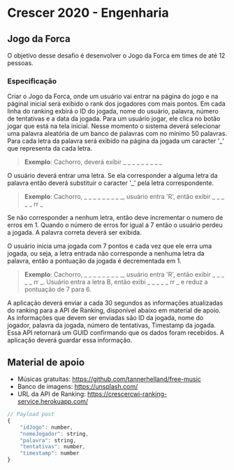 # Crescer 2020 - Engenharia

## Jogo da Forca
O objetivo desse desafio é desenvolver o Jogo da Forca em times de até 12 pessoas. 

### Especificação
Criar o Jogo da Forca, onde um usuário vai entrar na página do jogo e na páginal inicial será exibido o rank dos jogadores com mais pontos. Em cada linha do ranking exbirá o ID do jogada, nome do usuário, palavra, número de tentativas e a data da jogada.
Para um usuário jogar, ele clica no botão jogar que está na tela inicial. Nesse momento o sistema deverá selecionar uma palavra aleatória de um banco de palavras com no mínimo 50 palavras. Para cada letra da palavra será exibido na página da jogada um caracter '_' que representa da cada letra.
>**Exemplo**: Cachorro, deverá exibir _ _ _ _ _ _ _ _ _

O usuário deverá entrar uma letra. Se ela corresponder a alguma letra da palavra então deverá substituir o caracter '_' pela letra correspondente.
>**Exemplo**: Cachorro, _ _ _ _ _ _ _ _ _, usuário entra 'R', então exibir _ _ _ _ _ rr _

Se não corresponder a nenhum letra, então deve incrementar o numero de erros em 1. Quando o número de erros for igual a 7 então o usuário perdeu a jogada. A palavra correta deverá ser exibida.

O usuário inicia uma jogada com 7 pontos e cada vez que ele erra uma jogada, ou seja, a letra entrada não corresponde a nenhuma letra da palavra, então a pontuação da jogada é decrementada em 1. 
>**Exemplo**: Cachorro, _ _ _ _ _ _ _ _ _, usuário entra 'R', então exibir _ _ _ _ _ rr _. Usuário entra a letra B, então exibi _ _ _ _ _ rr _ e reduz a pontuação de 7 para 6.

A aplicação deverá enviar a cada 30 segundos as informações atualizadas do ranking para a API de Ranking, disponível abaixo em material de apoio. As informações que devem ser enviadas são ID da jogada, nome do jogador, palavra da jogada, número de tentativas, Timestamp da jogada. Essa API retornará um GUID confirmando que os dados foram recebidos. A aplicação deverá guardar essa informação.

## Material de apoio

- Músicas gratuítas: https://github.com/tannerhelland/free-music
- Banco de imagens: https://unsplash.com/
- URL da API de Ranking: https://crescercwi-ranking-service.herokuapp.com/
```javascript
// Payload post
{
	"idJogo": number,
	"nomeJogador": string,
	"palavra": string,
	"tentativas": number,
	"timestamp": number
}
```